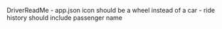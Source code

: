 DriverReadMe
    - app.json icon should be a wheel instead of a car
    - ride history should include passenger name
